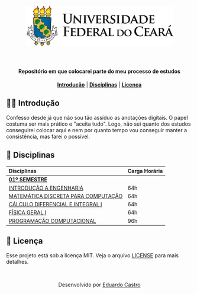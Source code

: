 <h1 align="center">
<br>
<a name="top" href="https://github.com/eduardocastrodev/study-notes"><img src="./brasao_ufc.png" width="400px"></a>
<br>

<br>
</h1>

<h4 align="center">Repositório em que colocarei parte do meu processo de estudos</h4>

<p align="center">
<b><a href="#introdução">Introdução</a></b>
|
<b><a href="#disciplinas">Disciplinas</a></b>
|
<b><a href="#licença">Licença</a></b>
</p>

## 🏃‍♂️ Introdução

Confesso desde já que não sou tão assíduo as anotações digitais. O papel costuma ser mais prático e "aceita tudo". Logo, não sei quanto dos estudos conseguirei colocar aqui e nem por quanto tempo vou conseguir manter a consistência, mas farei o possível.

## 🚀 Disciplinas

| Disciplinas | Carga Horária |
| :---------- | :------------ |
| [**01º SEMESTRE**](01-SEMESTRE/)
| [INTRODUÇÃO A ENGENHARIA](01-SEMESTRE/ECO0005-INTRODUÇÃO-A-ENGENHARIA/) | 64h |
| [MATEMÁTICA DISCRETA PARA COMPUTAÇÃO](01-SEMESTRE/ECO0025-MATEMÁTICA-DISCRETA-PARA-COMPUTAÇÃO/) | 64h |
| [CÁLCULO DIFERENCIAL E INTEGRAL I](01-SEMESTRE/SBL0057-CÁLCULO-DIFERENCIAL-E-INTEGRAL-I/) | 64h |
| [FÍSICA GERAL I](01-SEMESTRE/SBL0074-FÍSICA-GERAL-I/) | 64h |
| [PROGRAMAÇÃO COMPUTACIONAL](01-SEMESTRE/SBL0086-PROGRAMAÇÃO-COMPUTACIONAL/) | 96h |

## 📄 Licença

Esse projeto está sob a licença MIT. Veja o arquivo [LICENSE](LICENSE.md) para mais detalhes.

<br>

<p align="center">Desenvolvido por <a href="https://www.linkedin.com/in/eduardocastrodev/">Eduardo Castro</a></p>
